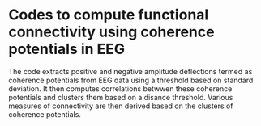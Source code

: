 # Codes to compute functional connectivity using coherence potentials in EEG
The code extracts positive and negative amplitude deflections termed as coherence potentials from EEG data using a threshold based on standard deviation. It then computes correlations betwwen these coherence potentials and clusters them based on a disance threshold. Various measures of connectivity are then derived based on the clusters of coherence potentials.
